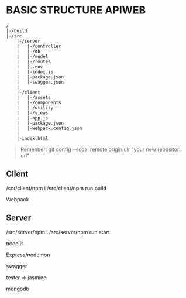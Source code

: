 # BASIC STRUCTURE APIWEB
```
/
|-/build
|-/src
    |-/server
    |   |-/controller
    |   |-/db
    |   |-/model
    |   |-/routes
    |   |-.env
    |   |-index.js
    |   |-package.json
    |   |-swagger.json
    |
    |-/client
    |   |-/assets
    |   |-/components
    |   |-/utility
    |   |-/views
    |   |-app.js
    |   |-package.json
    |   |-webpack.config.json
    |
    |-index.html
``` 

> Remenber: git config --local remote.origin.ulr "your new repositori url"

## Client

/scr/client/npm i
/src/client/npm run build

Webpack


## Server

/src/server/npm i
/src/server/npm run start

node.js

Express/nodemon

swagger

tester => jasmine

mongodb
